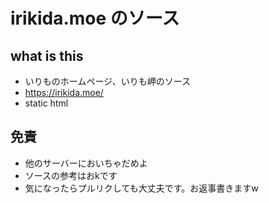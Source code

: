 # irikida.moe のソース

## what is this
- いりものホームページ、いりも岬のソース
- https://irikida.moe/
- static html

## 免責
- 他のサーバーにおいちゃだめよ
- ソースの参考はおkです
- 気になったらプルリクしても大丈夫です。お返事書きますw
